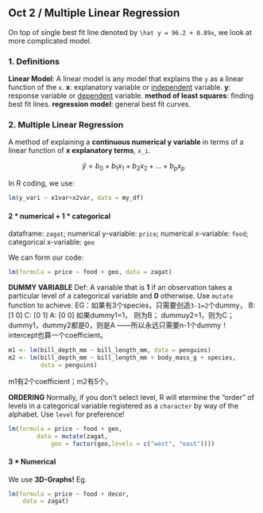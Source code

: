## Oct 2 / Multiple Linear Regression
On top of single best fit line denoted by ``\hat y = 96.2 + 0.89x``,
we look at more complicated model.
### 1. Definitions
**Linear Model**: A linear model is any model that explains the ``y`` as a linear function of the ``x``.
**x**: explanatory variable or <u>independent</u> variable.
**y**: response variable or <u>dependent</u> variable.
**method of least squares**: finding best fit lines.
**regression model**: general best fit curves.

### 2. Multiple Linear Regression
A method of explaining a **continuous numerical y variable** in terms of a linear function of **x explanatory terms**, ``x_i``.
```math
\hat y = b_0 + b_1x_1+b_2x_2+...+b_px_p
```
In R coding, we use:
```R
lm(y_vari ~ x1var+x2var, data = my_df)
```
#### 2 * numerical + 1 * categorical
dataframe: `zagat`;
numerical y-variable: `price`;
numerical x-variable: `food`;
categorical x-variable: `geo`

We can form our code:
```R
lm(formula = price ~ food + geo, data = zagat)
```
**DUMMY VARIABLE**
Def: A variable that is **1** if an observation takes a particular level of a categorical variable and **0** otherwise.
Use `mutate` function to achieve.
EG：如果有3个species，只需要创造``3-1=2``个dummy，
B: [1 0]
C: [0 1]
A: [0 0]
如果dummy1=1， 则为B；
dummuy2=1，则为C；
dummy1，dummy2都是0，则是A ——所以永远只需要n-1个dummy！
intercept也算一个coefficient。
```r
m1 <- lm(bill_depth_mm ~ bill_length_mm, data = penguins)
m2 <- lm(bill_depth_mm ~ bill_length_mm + body_mass_g + species, 
         data = penguins)
```
m1有2个coefficient；m2有5个。


**ORDERING**
Normally, if you don't select level, R will etermine the “order” of levels in a categorical variable registered as a `character` by way of the alphabet.
Use `level` for preference!
```R
lm(formula = price ~ food + geo, 
        data = mutate(zagat, 
            geo = factor(geo,levels = c("west", "east"))))
```
#### 3 * Numerical
We use **3D-Graphs!**
Eg.
```R
lm(formula = price ~ food + decor,
    data = zagat)
```